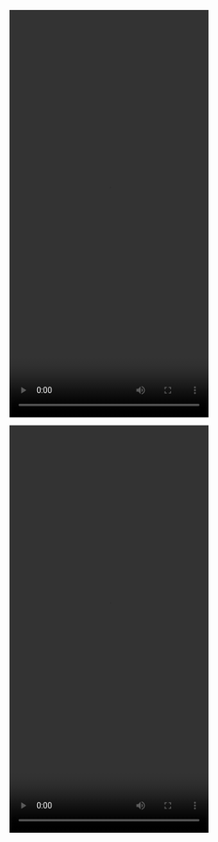
<video src="https://github.com/user-attachments/assets/efca2286-6a7a-4d22-abd0-d8cbe6ff539f" width="352" height="720"></video>

<video src="https://github.com/user-attachments/assets/a0d80269-b1f2-4af0-a1ec-b3d1032c3059" width="352" height="720"></video>



